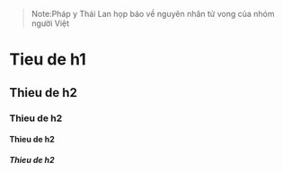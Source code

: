 > Note:Pháp y Thái Lan họp báo về nguyên nhân tử vong của nhóm người Việt

# Tieu de h1
## Thieu de h2
### Thieu de h2
#### Thieu de h2
##### Thieu de h2